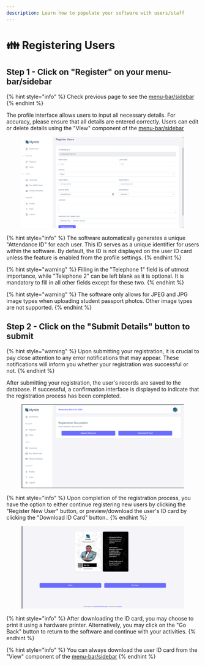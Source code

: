 ```yaml
---
description: Learn how to populate your software with users/staff
---
```


# 👪 Registering Users

## Step 1 - Click on "Register" on your menu-bar/sidebar

{% hint style="info" %}
Check previous page to see the [menu-bar/sidebar](../getting-started/menu-bar-side-bar.md)
{% endhint %}

The profile interface allows users to input all necessary details. For accuracy, please ensure that all details are entered correctly. Users can edit or delete details using the "View" component of the [menu-bar/sidebar](../getting-started/menu-bar-side-bar.md)

<figure><img src="../.gitbook/assets/image_2023-02-28_235820250.png" alt=""><figcaption></figcaption></figure>

{% hint style="info" %}
The software automatically generates a unique "Attendance ID" for each user. This ID serves as a unique identifier for users within the software. By default, the ID is not displayed on the user ID card unless the feature is enabled from the profile settings.
{% endhint %}

{% hint style="warning" %}
Filling in the "Telephone 1" field is of utmost importance, while "Telephone 2" can be left blank as it is optional. It is mandatory to fill in all other fields except for these two.
{% endhint %}

{% hint style="warning" %}
The software only allows for JPEG and JPG image types when uploading student passport photos. Other image types are not supported.
{% endhint %}

## Step 2 - Click on the "Submit Details" button to submit

{% hint style="warning" %}
Upon submitting your registration, it is crucial to pay close attention to any error notifications that may appear. These notifications will inform you whether your registration was successful or not.
{% endhint %}

After submitting your registration, the user's records are saved to the database. If successful, a confirmation interface is displayed to indicate that the registration process has been completed.

<figure><img src="../.gitbook/assets/image_2023-03-01_001208323.png" alt=""><figcaption></figcaption></figure>

{% hint style="info" %}
Upon completion of the registration process, you have the option to either continue registering new users by clicking the "Register New User" button, or preview/download the user's ID card by clicking the "Download ID Card" button..
{% endhint %}

<figure><img src="../.gitbook/assets/image_2023-03-01_001638504.png" alt=""><figcaption></figcaption></figure>

{% hint style="info" %}
After downloading the ID card, you may choose to print it using a hardware printer. Alternatively, you may click on the "Go Back" button to return to the software and continue with your activities.
{% endhint %}

{% hint style="info" %}
You can always download the user ID card from the "View" component of the [menu-bar/sidebar](../getting-started/menu-bar-side-bar.md)
{% endhint %}
